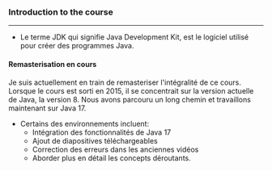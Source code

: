 ### **Introduction to the course**
<hr>

+ Le terme JDK qui signifie Java Development Kit, est le logiciel utilisé pour créer des programmes Java. 

#### **Remasterisation en cours**

Je suis actuellement en train de remasteriser l'intégralité de ce cours.
Lorsque le cours est sorti en 2015, il se concentrait sur la version actuelle de Java, la version 8. Nous avons parcouru un long chemin et travaillons maintenant sur Java 17.

+ Certains des environnements incluent:
  + Intégration des fonctionnalités de Java 17
  + Ajout de diapositives téléchargeables
  + Correction des erreurs dans les anciennes vidéos
  + Aborder plus en détail les concepts déroutants.